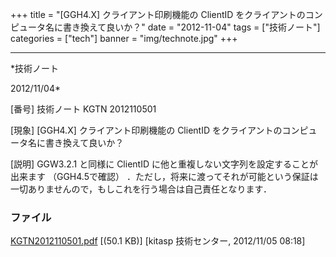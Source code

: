 ﻿+++
title = "[GGH4.X] クライアント印刷機能の ClientID をクライアントのコンピュータ名に書き換えて良いか？"
date = "2012-11-04"
tags = ["技術ノート"]
categories = ["tech"]
banner = "img/technote.jpg"
+++

-----------------------------------------------------------------------------------------------------------------------------

*技術ノート

2012/11/04*


[番号]
技術ノート KGTN 2012110501

[現象]
[GGH4.X] クライアント印刷機能の ClientID
をクライアントのコンピュータ名に書き換えて良いか？

[説明]
GGW3.2.1 と同様に ClientID
に他と重複しない文字列を設定することが出来ます （GGH4.5で確認）
．ただし，将来に渡ってそれが可能という保証は一切ありませんので，もしこれを行う場合は自己責任となります．


### ファイル

 
 


[KGTN2012110501.pdf](http://techreport.kitasp.net/attachments/download/1083/KGTN2012110501.pdf)
 [(50.1 KB)] [kitasp 技術センター, 2012/11/05
08:18]


 


 


